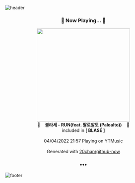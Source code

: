 ![header](https://capsule-render.vercel.app/api?type=wave&height=170&section=header&text=Hi.%20I'm%20SHIFT&fontColor=090707&fontAlignX=45&fontAlignY=65&fontSize=100)

<h3 align="center">🎵 Now Playing... 🎵</h3>
<p align="center">
  <a href="https://music.youtube.com/watch?v=0gi8QP2HeYA">
    <img width="300" src="https://lh3.googleusercontent.com/mr7s7_iAfVVIHY6VEiqQOS8RgBTdrfjbZL7M9HloEE4LV4xTR2-7vi-xfQn0P06dzrz4Eftup831DAU3">
  </a>
  <br>
  🎵&nbsp&nbsp&nbsp <b>블라세 - RUN(feat. 팔로알토 (Paloalto))</b> &nbsp&nbsp&nbsp🎵
  <br>
  included in <b>[ BLASÉ ]</b>
  
  <br />
  <br />
  04/04/2022 21:57 Playing on YTMusic
  <br />
  <br />
  Generated with <a href="https://github.com/20chan/github-now">20chan/github-now</a>
</p>

<h3 align="center">•••</h3>

![footer](https://capsule-render.vercel.app/api?type=wave&height=150&section=footer)
